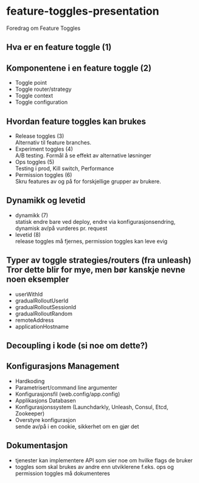 # feature-toggles-presentation
Foredrag om Feature Toggles

## Hva er en feature toggle (1)
## Komponentene i en feature toggle (2)
- Toggle point
- Toggle router/strategy
- Toggle context
- Toggle configuration

## Hvordan feature toggles kan brukes 
- Release toggles (3)
<br/>Alternativ til feature branches.
- Experiment toggles (4)
<br/>A/B testing. Formål å se effekt av alternative løsninger
- Ops toggles (5)
<br/> Testing i prod, Kill switch, Performance
- Permission toggles (6)
<br/> Skru features av og på for forskjellige grupper av brukere.

## Dynamikk og levetid
- dynamikk (7)
<br/> statisk endre bare ved deploy, endre via konfigurasjonsendring, dynamisk av/på vurderes pr. request 
- levetid (8)
<br/> release toggles må fjernes, permission toggles kan leve evig

## Typer av toggle strategies/routers (fra unleash) Tror dette blir for mye, men bør kanskje nevne noen eksempler
- userWithId
- gradualRolloutUserId
- gradualRolloutSessionId
- gradualRolloutRandom
- remoteAddress
- applicationHostname

## Decoupling i kode (si noe om dette?)

## Konfigurasjons Management
- Hardkoding
- Parametrisert/command line argumenter
- Konfigurasjonsfil (web.config/app.config)
- Applikasjons Databasen
- Konfigurasjonssystem (Launchdarkly, Unleash, Consul, Etcd, Zookeeper)
- Overstyre konfigurasjon
<br/> sende av/på i en cookie, sikkerhet om en gjør det

## Dokumentasjon
- tjenester kan implementere API som sier noe om hvilke flags de bruker
- toggles som skal brukes av andre enn utviklerene f.eks. ops og permission toggles må dokumenteres

